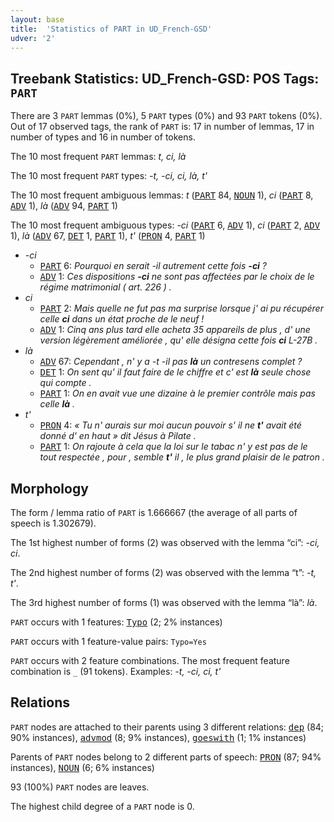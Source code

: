 ```yaml
---
layout: base
title:  'Statistics of PART in UD_French-GSD'
udver: '2'
---
```


## Treebank Statistics: UD_French-GSD: POS Tags: `PART`

There are 3 `PART` lemmas (0%), 5 `PART` types (0%) and 93 `PART` tokens (0%).
Out of 17 observed tags, the rank of `PART` is: 17 in number of lemmas, 17 in number of types and 16 in number of tokens.

The 10 most frequent `PART` lemmas: <em>t, ci, là</em>

The 10 most frequent `PART` types:  <em>-t, -ci, ci, là, t'</em>

The 10 most frequent ambiguous lemmas: <em>t</em> (<tt><a href="fr_gsd-pos-PART.html">PART</a></tt> 84, <tt><a href="fr_gsd-pos-NOUN.html">NOUN</a></tt> 1), <em>ci</em> (<tt><a href="fr_gsd-pos-PART.html">PART</a></tt> 8, <tt><a href="fr_gsd-pos-ADV.html">ADV</a></tt> 1), <em>là</em> (<tt><a href="fr_gsd-pos-ADV.html">ADV</a></tt> 94, <tt><a href="fr_gsd-pos-PART.html">PART</a></tt> 1)

The 10 most frequent ambiguous types:  <em>-ci</em> (<tt><a href="fr_gsd-pos-PART.html">PART</a></tt> 6, <tt><a href="fr_gsd-pos-ADV.html">ADV</a></tt> 1), <em>ci</em> (<tt><a href="fr_gsd-pos-PART.html">PART</a></tt> 2, <tt><a href="fr_gsd-pos-ADV.html">ADV</a></tt> 1), <em>là</em> (<tt><a href="fr_gsd-pos-ADV.html">ADV</a></tt> 67, <tt><a href="fr_gsd-pos-DET.html">DET</a></tt> 1, <tt><a href="fr_gsd-pos-PART.html">PART</a></tt> 1), <em>t'</em> (<tt><a href="fr_gsd-pos-PRON.html">PRON</a></tt> 4, <tt><a href="fr_gsd-pos-PART.html">PART</a></tt> 1)


* <em>-ci</em>
  * <tt><a href="fr_gsd-pos-PART.html">PART</a></tt> 6: <em>Pourquoi en serait -il autrement cette fois <b>-ci</b> ?</em>
  * <tt><a href="fr_gsd-pos-ADV.html">ADV</a></tt> 1: <em>Ces dispositions <b>-ci</b> ne sont pas affectées par le choix de le régime matrimonial ( art. 226 ) .</em>
* <em>ci</em>
  * <tt><a href="fr_gsd-pos-PART.html">PART</a></tt> 2: <em>Mais quelle ne fut pas ma surprise lorsque j' ai pu récupérer celle <b>ci</b> dans un état proche de le neuf !</em>
  * <tt><a href="fr_gsd-pos-ADV.html">ADV</a></tt> 1: <em>Cinq ans plus tard elle acheta 35 appareils de plus , d' une version légèrement améliorée , qu' elle désigna cette fois <b>ci</b> L-27B .</em>
* <em>là</em>
  * <tt><a href="fr_gsd-pos-ADV.html">ADV</a></tt> 67: <em>Cependant , n' y a -t -il pas <b>là</b> un contresens complet ?</em>
  * <tt><a href="fr_gsd-pos-DET.html">DET</a></tt> 1: <em>On sent qu' il faut faire de le chiffre et c' est <b>là</b> seule chose qui compte .</em>
  * <tt><a href="fr_gsd-pos-PART.html">PART</a></tt> 1: <em>On en avait vue une dizaine à le premier contrôle mais pas celle <b>là</b> .</em>
* <em>t'</em>
  * <tt><a href="fr_gsd-pos-PRON.html">PRON</a></tt> 4: <em>« Tu n' aurais sur moi aucun pouvoir s' il ne <b>t'</b> avait été donné d' en haut » dit Jésus à Pilate .</em>
  * <tt><a href="fr_gsd-pos-PART.html">PART</a></tt> 1: <em>On rajoute à cela que la loi sur le tabac n' y est pas de le tout respectée , pour , semble <b>t'</b> il , le plus grand plaisir de le patron .</em>

## Morphology

The form / lemma ratio of `PART` is 1.666667 (the average of all parts of speech is 1.302679).

The 1st highest number of forms (2) was observed with the lemma “ci”: <em>-ci, ci</em>.

The 2nd highest number of forms (2) was observed with the lemma “t”: <em>-t, t'</em>.

The 3rd highest number of forms (1) was observed with the lemma “là”: <em>là</em>.

`PART` occurs with 1 features: <tt><a href="fr_gsd-feat-Typo.html">Typo</a></tt> (2; 2% instances)

`PART` occurs with 1 feature-value pairs: `Typo=Yes`

`PART` occurs with 2 feature combinations.
The most frequent feature combination is `_` (91 tokens).
Examples: <em>-t, -ci, ci, t'</em>


## Relations

`PART` nodes are attached to their parents using 3 different relations: <tt><a href="fr_gsd-dep-dep.html">dep</a></tt> (84; 90% instances), <tt><a href="fr_gsd-dep-advmod.html">advmod</a></tt> (8; 9% instances), <tt><a href="fr_gsd-dep-goeswith.html">goeswith</a></tt> (1; 1% instances)

Parents of `PART` nodes belong to 2 different parts of speech: <tt><a href="fr_gsd-pos-PRON.html">PRON</a></tt> (87; 94% instances), <tt><a href="fr_gsd-pos-NOUN.html">NOUN</a></tt> (6; 6% instances)

93 (100%) `PART` nodes are leaves.

The highest child degree of a `PART` node is 0.

